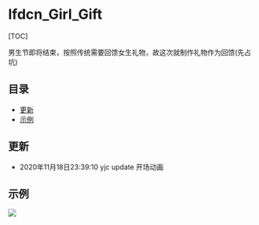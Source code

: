# lfdcn_Girl_Gift
[TOC]

男生节即将结束，按照传统需要回馈女生礼物，故这次就制作礼物作为回馈(先占坑)

## 目录

- [更新](#更新)
- [示例](#示例)

## 更新

- 2020年11月18日23:39:10 yjc update 开场动画

## 示例

![](img/togif2.gif)
